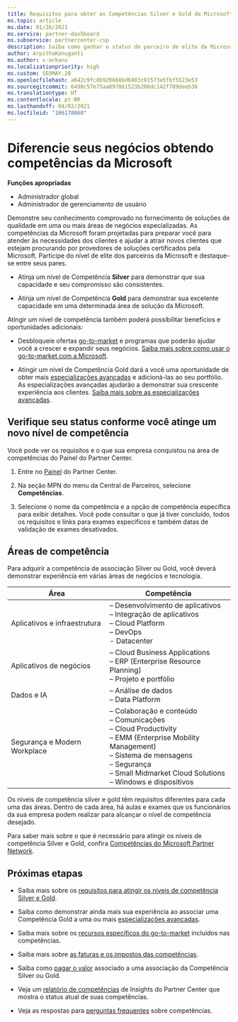 ```yaml
---
title: Requisitos para obter as Competências Silver e Gold da Microsoft
ms.topic: article
ms.date: 01/26/2021
ms.service: partner-dashboard
ms.subservice: partnercenter-csp
description: Saiba como ganhar o status de parceiro de elite da Microsoft e atrair novos clientes atendendo aos requisitos de competência para obter os níveis de associação Gold e Silver.
author: ArpithaKanuganti
ms.author: v-arkanu
ms.localizationpriority: high
ms.custom: SEOMAY.20
ms.openlocfilehash: a642c9fc8b920668bd6883c01573e5fbf5523e53
ms.sourcegitcommit: 6498c57e75aa097861523b206dc142f789deeb36
ms.translationtype: HT
ms.contentlocale: pt-BR
ms.lasthandoff: 04/02/2021
ms.locfileid: "106178860"
---
```

# <a name="differentiate-your-business-by-attaining-microsoft-competencies"></a>Diferencie seus negócios obtendo competências da Microsoft

**Funções apropriadas**

- Administrador global
- Administrador de gerenciamento de usuário

Demonstre seu conhecimento comprovado no fornecimento de soluções de qualidade em uma ou mais áreas de negócios especializadas. As competências da Microsoft foram projetadas para preparar você para atender às necessidades dos clientes e ajudar a atrair novos clientes que estejam procurando por provedores de soluções certificados pela Microsoft. Participe do nível de elite dos parceiros da Microsoft e destaque-se entre seus pares.

- Atinja um nível de Competência **Silver** para demonstrar que sua capacidade e seu compromisso são consistentes.

- Atinja um nível de Competência **Gold** para demonstrar sua excelente capacidade em uma determinada área de solução da Microsoft.

Atingir um nível de competência também poderá possibilitar benefícios e oportunidades adicionais:

- Desbloqueie ofertas [go-to-market](mpn-learn-about-go-to-market-benefits.md) e programas que poderão ajudar você a crescer e expandir seus negócios. [Saiba mais sobre como usar o go-to-market com a Microsoft](https://partner.microsoft.com/solutions/go-to-market).

- Atingir um nível de Competência Gold dará a você uma oportunidade de obter mais [especializações avançadas](advanced-specializations.md) e adicioná-las ao seu portfólio. As especializações avançadas ajudarão a demonstrar sua crescente experiência aos clientes. [Saiba mais sobre as especializações avançadas](https://partner.microsoft.com/membership/advanced-specialization).

## <a name="check-your-status-as-you-attain-a-competency"></a>Verifique seu status conforme você atinge um novo nível de competência

Você pode ver os requisitos e o que sua empresa conquistou na área de competências do Painel do Partner Center.

1. Entre no [Painel](https://partner.microsoft.com/dashboard/home) do Partner Center.

2. Na seção MPN do menu da Central de Parceiros, selecione **Competências**.

3. Selecione o nome da competência e a opção de competência específica para exibir detalhes. Você pode consultar o que já tiver concluído, todos os requisitos e links para exames específicos e também datas de validação de exames desativados.

## <a name="competency-areas"></a>Áreas de competência

Para adquirir a competência de associação Silver ou Gold, você deverá demonstrar experiência em várias áreas de negócios e tecnologia.

|**Área**            |**Competência**                    |
|--------------------|--------------------------------|
|Aplicativos e infraestrutura| – Desenvolvimento de aplicativos<br/> – Integração de aplicativos<br/> – Cloud Platform<br/> – DevOps<br/> - Datacenter |
|Aplicativos de negócios | – Cloud Business Applications</br> – ERP (Enterprise Resource Planning)</br> – Projeto e portfólio |
|Dados e IA| – Análise de dados<br/> – Data Platform |
|Segurança e Modern Workplace | – Colaboração e conteúdo<br/> – Comunicações<br/> – Cloud Productivity<br/> – EMM (Enterprise Mobility Management)<br/> – Sistema de mensagens<br/> – Segurança<br/> – Small Midmarket Cloud Solutions<br/> – Windows e dispositivos |

Os níveis de competência silver e gold têm requisitos diferentes para cada uma das áreas. Dentro de cada área, há aulas e exames que os funcionários da sua empresa podem realizar para alcançar o nível de competência desejado. 

Para saber mais sobre o que é necessário para atingir os níveis de competência Silver e Gold, confira [Competências do Microsoft Partner Network](https://partner.microsoft.com/membership/competencies).

## <a name="next-steps"></a>Próximas etapas

- Saiba mais sobre os [requisitos para atingir os níveis de competência Silver e Gold](https://partner.microsoft.com/membership/competencies).

- Saiba como demonstrar ainda mais sua experiência ao associar uma Competência Gold a uma ou mais [especializações avançadas](advanced-specializations.md).

- Saiba mais sobre os [recursos específicos do go-to-market](mpn-learn-about-go-to-market-benefits.md) incluídos nas competências.

- Saiba mais sobre [as faturas e os impostos das competências](mpn-view-print-maps-invoice.md).

- Saiba como [pagar o valor](mpn-pay-fee-silver-gold-competency.md) associado a uma associação da Competência Silver ou Gold.

- Veja um [relatório de competências](pci-competencies-report.md) de Insights do Partner Center que mostra o status atual de suas competências.

- Veja as respostas para [perguntas frequentes](competencies-faq.md) sobre competências.
